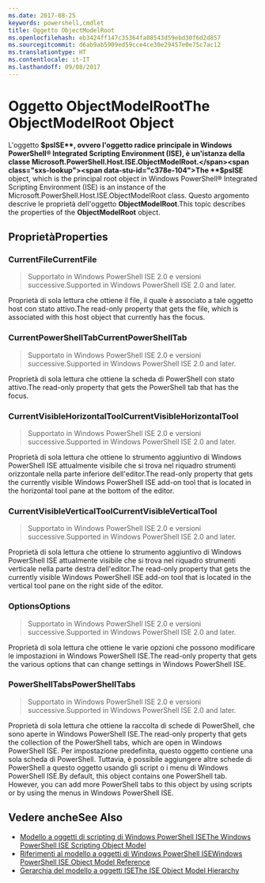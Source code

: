 ```yaml
---
ms.date: 2017-08-25
keywords: powershell,cmdlet
title: Oggetto ObjectModelRoot
ms.openlocfilehash: eb3424ff147c35364fa08543d59ebd30f6d2d857
ms.sourcegitcommit: d6ab9ab5909ed59cce4ce30e29457e0e75c7ac12
ms.translationtype: HT
ms.contentlocale: it-IT
ms.lasthandoff: 09/08/2017
---
```

# <a name="the-objectmodelroot-object"></a><span data-ttu-id="c378e-103">Oggetto ObjectModelRoot</span><span class="sxs-lookup"><span data-stu-id="c378e-103">The ObjectModelRoot Object</span></span>

<span data-ttu-id="c378e-104">L'oggetto **$psISE**, ovvero l'oggetto radice principale in Windows PowerShell® Integrated Scripting Environment (ISE), è un'istanza della classe Microsoft.PowerShell.Host.ISE.ObjectModelRoot.</span><span class="sxs-lookup"><span data-stu-id="c378e-104">The **$psISE** object, which is the principal root object in Windows PowerShell® Integrated Scripting Environment (ISE) is an instance of the Microsoft.PowerShell.Host.ISE.ObjectModelRoot class.</span></span>
<span data-ttu-id="c378e-105">Questo argomento descrive le proprietà dell'oggetto **ObjectModelRoot**.</span><span class="sxs-lookup"><span data-stu-id="c378e-105">This topic describes the properties of the **ObjectModelRoot** object.</span></span>

## <a name="properties"></a><span data-ttu-id="c378e-106">Proprietà</span><span class="sxs-lookup"><span data-stu-id="c378e-106">Properties</span></span>

### <a name="currentfile"></a><span data-ttu-id="c378e-107">CurrentFile</span><span class="sxs-lookup"><span data-stu-id="c378e-107">CurrentFile</span></span>

> <span data-ttu-id="c378e-108">Supportato in Windows PowerShell ISE 2.0 e versioni successive.</span><span class="sxs-lookup"><span data-stu-id="c378e-108">Supported in Windows PowerShell ISE 2.0 and later.</span></span> 

<span data-ttu-id="c378e-109">Proprietà di sola lettura che ottiene il file, il quale è associato a tale oggetto host con stato attivo.</span><span class="sxs-lookup"><span data-stu-id="c378e-109">The read-only property that gets the file, which is associated with this host object that currently has the focus.</span></span>

### <a name="currentpowershelltab"></a><span data-ttu-id="c378e-110">CurrentPowerShellTab</span><span class="sxs-lookup"><span data-stu-id="c378e-110">CurrentPowerShellTab</span></span>

> <span data-ttu-id="c378e-111">Supportato in Windows PowerShell ISE 2.0 e versioni successive.</span><span class="sxs-lookup"><span data-stu-id="c378e-111">Supported in Windows PowerShell ISE 2.0 and later.</span></span>

<span data-ttu-id="c378e-112">Proprietà di sola lettura che ottiene la scheda di PowerShell con stato attivo.</span><span class="sxs-lookup"><span data-stu-id="c378e-112">The read-only property that gets the PowerShell tab that has the focus.</span></span>

### <a name="currentvisiblehorizontaltool"></a><span data-ttu-id="c378e-113">CurrentVisibleHorizontalTool</span><span class="sxs-lookup"><span data-stu-id="c378e-113">CurrentVisibleHorizontalTool</span></span>

> <span data-ttu-id="c378e-114">Supportato in Windows PowerShell ISE 2.0 e versioni successive.</span><span class="sxs-lookup"><span data-stu-id="c378e-114">Supported in Windows PowerShell ISE 2.0 and later.</span></span>

<span data-ttu-id="c378e-115">Proprietà di sola lettura che ottiene lo strumento aggiuntivo di Windows PowerShell ISE attualmente visibile che si trova nel riquadro strumenti orizzontale nella parte inferiore dell'editor.</span><span class="sxs-lookup"><span data-stu-id="c378e-115">The read-only property that gets the currently visible Windows PowerShell ISE add-on tool that is located in the horizontal tool pane at the bottom of the editor.</span></span>

### <a name="currentvisibleverticaltool"></a><span data-ttu-id="c378e-116">CurrentVisibleVerticalTool</span><span class="sxs-lookup"><span data-stu-id="c378e-116">CurrentVisibleVerticalTool</span></span>

> <span data-ttu-id="c378e-117">Supportato in Windows PowerShell ISE 2.0 e versioni successive.</span><span class="sxs-lookup"><span data-stu-id="c378e-117">Supported in Windows PowerShell ISE 2.0 and later.</span></span> 

<span data-ttu-id="c378e-118">Proprietà di sola lettura che ottiene lo strumento aggiuntivo di Windows PowerShell ISE attualmente visibile che si trova nel riquadro strumenti verticale nella parte destra dell'editor.</span><span class="sxs-lookup"><span data-stu-id="c378e-118">The read-only property that gets the currently visible Windows PowerShell ISE add-on tool that is located in the vertical tool pane on the right side of the editor.</span></span>

### <a name="options"></a><span data-ttu-id="c378e-119">Options</span><span class="sxs-lookup"><span data-stu-id="c378e-119">Options</span></span>

> <span data-ttu-id="c378e-120">Supportato in Windows PowerShell ISE 2.0 e versioni successive.</span><span class="sxs-lookup"><span data-stu-id="c378e-120">Supported in Windows PowerShell ISE 2.0 and later.</span></span> 

<span data-ttu-id="c378e-121">Proprietà di sola lettura che ottiene le varie opzioni che possono modificare le impostazioni in Windows PowerShell ISE.</span><span class="sxs-lookup"><span data-stu-id="c378e-121">The read-only property that gets the various options that can change settings in Windows PowerShell ISE.</span></span>

### <a name="powershelltabs"></a><span data-ttu-id="c378e-122">PowerShellTabs</span><span class="sxs-lookup"><span data-stu-id="c378e-122">PowerShellTabs</span></span>

> <span data-ttu-id="c378e-123">Supportato in Windows PowerShell ISE 2.0 e versioni successive.</span><span class="sxs-lookup"><span data-stu-id="c378e-123">Supported in Windows PowerShell ISE 2.0 and later.</span></span> 

<span data-ttu-id="c378e-124">Proprietà di sola lettura che ottiene la raccolta di schede di PowerShell, che sono aperte in Windows PowerShell ISE.</span><span class="sxs-lookup"><span data-stu-id="c378e-124">The read-only property that gets the collection of the PowerShell tabs, which are open in Windows PowerShell ISE.</span></span> <span data-ttu-id="c378e-125">Per impostazione predefinita, questo oggetto contiene una sola scheda di PowerShell. Tuttavia, è possibile aggiungere altre schede di PowerShell a questo oggetto usando gli script o i menu di Windows PowerShell ISE.</span><span class="sxs-lookup"><span data-stu-id="c378e-125">By default, this object contains one PowerShell tab. However, you can add more PowerShell tabs to this object by using scripts or by using the menus in Windows PowerShell ISE.</span></span>

## <a name="see-also"></a><span data-ttu-id="c378e-126">Vedere anche</span><span class="sxs-lookup"><span data-stu-id="c378e-126">See Also</span></span>

- [<span data-ttu-id="c378e-127">Modello a oggetti di scripting di Windows PowerShell ISE</span><span class="sxs-lookup"><span data-stu-id="c378e-127">The Windows PowerShell ISE Scripting Object Model</span></span>](The-Windows-PowerShell-ISE-Scripting-Object-Model.md)
- [<span data-ttu-id="c378e-128">Riferimenti al modello a oggetti di Windows PowerShell ISE</span><span class="sxs-lookup"><span data-stu-id="c378e-128">Windows PowerShell ISE Object Model Reference</span></span>](Windows-PowerShell-ISE-Object-Model-Reference.md)
- [<span data-ttu-id="c378e-129">Gerarchia del modello a oggetti ISE</span><span class="sxs-lookup"><span data-stu-id="c378e-129">The ISE Object Model Hierarchy</span></span>](The-ISE-Object-Model-Hierarchy.md)
